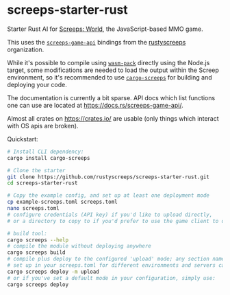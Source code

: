 # screeps-starter-rust

Starter Rust AI for [Screeps: World][screeps], the JavaScript-based MMO game.

This uses the [`screeps-game-api`] bindings from the [rustyscreeps] organization.

While it's possible to compile using [`wasm-pack`] directly using the Node.js target,
some modifications are needed to load the output within the Screep environment, so it's
recommended to use [`cargo-screeps`] for building and deploying your code.

The documentation is currently a bit sparse. API docs which list functions one
can use are located at https://docs.rs/screeps-game-api/.

Almost all crates on https://crates.io/ are usable (only things which interact with OS
apis are broken).

Quickstart:

```sh
# Install CLI dependency:
cargo install cargo-screeps

# Clone the starter
git clone https://github.com/rustyscreeps/screeps-starter-rust.git
cd screeps-starter-rust

# Copy the example config, and set up at least one deployment mode
cp example-screeps.toml screeps.toml
nano screeps.toml
# configure credentials (API key) if you'd like to upload directly,
# or a directory to copy to if you'd prefer to use the game client to deploy

# build tool:
cargo screeps --help
# compile the module without deploying anywhere
cargo screeps build
# compile plus deploy to the configured 'upload' mode; any section name you
# set up in your screeps.toml for different environments and servers can be used
cargo screeps deploy -m upload
# or if you've set a default mode in your configuration, simply use:
cargo screeps deploy
```

[screeps]: https://screeps.com/
[`wasm-pack`]: https://rustwasm.github.io/wasm-pack/
[`cargo-screeps`]: https://github.com/rustyscreeps/cargo-screeps/
[`screeps-game-api`]: https://github.com/rustyscreeps/screeps-game-api/
[rustyscreeps]: https://github.com/rustyscreeps/
